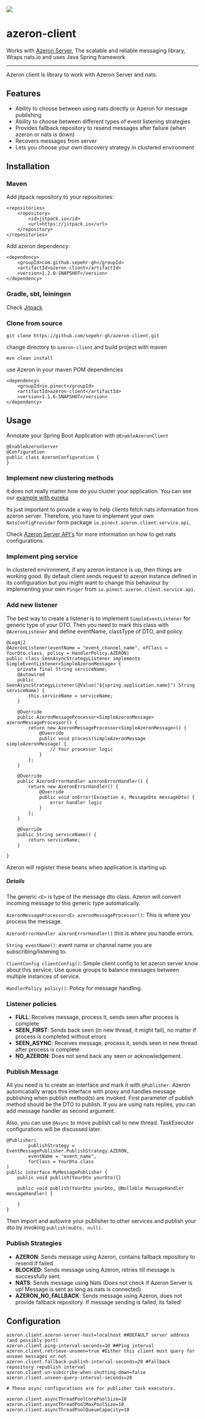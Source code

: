 [![](https://jitpack.io/v/sepehr-gh/azeron-client.svg)](https://jitpack.io/#sepehr-gh/azeron-client)

# azeron-client
Works with [Azeron Server](https://github.com/sepehr-gh/azeron-server), The scalable and reliable messaging library, Wraps nats.io and uses Java Spring framework

---

Azeron client is library to work with Azeron Server and nats.

## Features

- Ability to choose between using nats directly or Azeron for message publishing
- Ability to choose between different types of event listening strategies
- Provides fallback repository to resend messages after failure (when azeron or nats is down)
- Recovers messages from server
- Lets you choose your own discovery strategy in clustered environment


## Installation

### Maven

Add jitpack repository to your repositories:

	<repositories>
		<repository>
		    <id>jitpack.io</id>
		    <url>https://jitpack.io</url>
		</repository>
	</repositories>

Add azeron dependency:

	<dependency>
	    <groupId>com.github.sepehr-gh</groupId>
	    <artifactId>azeron-client</artifactId>
	    <version>1.2.0-SNAPSHOT</version>
	</dependency>

### Gradle, sbt, leiningen

Check [Jitpack](https://jitpack.io/#sepehr-gh/azeron-client)

### Clone from source

	git clone https://github.com/sepehr-gh/azeron-client.git

change directory to `azeron-client` and build project with maven

	mvn clean install

use Azeron in your maven POM dependencies

	<dependency>
		<groupId>io.pinect</groupId>
		<artifactId>azeron-client</artifactId>
		<version>1.1.6-SNAPSHOT</version>
	</dependency>

## Usage

Annotate your Spring Boot Application with `@EnableAzeronClient`

	@EnableAzeronServer
	@Configuration
	public class AzeronConfiguration {
	}

### Implement new clustering methods

It does not really matter how do you cluster your application. You can see our [example with eureka](https://github.com/sepehr-gh/azeron-examples/tree/master/azeron-client-eureka)

Its just important to provide a way to help clients fetch nats information from azeron server. Therefore, you have to implement your own `NatsConfigProvider` form package `io.pinect.azeron.client.service.api`.

Check [Azeron Server API's](https://github.com/sepehr-gh/azeron-server#api) for more information on how to get nats configurations.

### Implement ping service

In clustered environment, if any azeron instance is up, then things are working good. By default client sends request to azeron instance defined in its configuration but you might want to change this behaviour by implementing your own `Pinger` from `io.pinect.azeron.client.service.api`.

### Add new listener

The best way to create a listener is to implement `SimpleEventListener` for generic type of your DTO.
Then you need to mark this class with `@AzeronListener` and define eventName, classType of DTO, and policy.


    @Log4j2
    @AzeronListener(eventName = "event_channel_name", ofClass = YourDto.class, policy = HandlerPolicy.AZERON)
    public class SeenAsyncStrategyListener implements SimpleEventListener<SimpleAzeronMessage> {
        private final String serviceName;
        @Autowired
        public SeenAsyncStrategyListener(@Value("${spring.application.name}") String serviceName) {
            this.serviceName = serviceName;
        }
    
        @Override
        public AzeronMessageProcessor<SimpleAzeronMessage> azeronMessageProcessor() {
            return new AzeronMessageProcessor<SimpleAzeronMessage>() {
                @Override
                public void process(SimpleAzeronMessage simpleAzeronMessage) {
                    // Your processor logic
                }
            };
        }
    
        @Override
        public AzeronErrorHandler azeronErrorHandler() {
            return new AzeronErrorHandler() {
                @Override
                public void onError(Exception e, MessageDto messageDto) {
                    error handler logic
                }
            };
        }
    
        @Override
        public String serviceName() {
            return serviceName;
        }
    
    }

Azeron will register these beans when application is starting up.

##### Details

The generic `<E>` is type of the message dto class. Azeron will convert incoming message to this generic type automatically.

`AzeronMessageProcessor<E> azeronMessageProcessor()`: This is where you process the message.

`AzeronErrorHandler azeronErrorHandler()` this is where you handle errors.

`String eventName()`: event name or channel name you are subscribing/listening to.

`ClientConfig clientConfig()`: Simple client config to let azeron server know about this service. Use queue groups to balance messages between multiple instances of service.

`HandlerPolicy policy()`: Policy for message handling.

### Listener policies

- **FULL**: Receives message, process it, sends seen after process is complete
- **SEEN_FIRST**: Sends back seen (in new thread, it might fail), no matter if process is completed without errors
- **SEEN_ASYNC**: Receives message, process it, sends seen in new thread after process is complete
- **NO_AZERON**: Does not send back any seen or acknowledgement.


### Publish Message

All you need is to create an interface and mark it with `@Publisher`. Azeron automcatially wraps this interface with proxy
and handles message publishing when publish method(s) are invoked. First parameter of publish method should be the DTO to publish.
If you are using nats replies, you can add message handler as second argument.

Also, you can use `@Async` to move publish call to new thread. TaskExecutor configurations will be discussed later.

    @Publisher(
            publishStrategy = EventMessagePublisher.PublishStrategy.AZERON,
            eventName = "event_name",
            forClass = YourDto.class
    )
    public interface MyMessagePublisher {
        public void publish(YourDto yourDto){}
        
        public void publish(YourDto yourDto, @Nullable MessageHandler messageHandler) {
    
        }
    }

Then import and autowire your publisher to other services and publish your dto by invoking `publish(muDto, null)`.

### Publish Strategies

- **AZERON**: Sends message using Azeron, contains fallback repository to resend if failed
- **BLOCKED**: Sends message using Azeron, retries till message is successfully sent.
- **NATS**: Sends message using Nats (Does not check if Azeron Server is up! Message is sent as long as nats is connected)
- **AZERON_NO_FALLBACK**: Sends message using Azeron, does not provide fallback repository. If message sending is failed, its failed!

## Configuration


	azeron.client.azeron-server-host=localhost ##DEFAULT server address (and possibly port)
	azeron.client.ping-interval-seconds=10 ##Ping interval
	azeron.client.retrieve-unseen=true #Either this client must query for unseen messages or not
	azeron.client.fallback-publish-interval-seconds=20 #Fallback repository republish interval
	azeron.client.un-subscribe-when-shutting-down=false
	azeron.client.unseen-query-interval-seconds=20
	
	# These async configurations are for publisher task executors.
	
    azeron.client.asyncThreadPoolCorePoolSize=10
    azeron.client.asyncThreadPoolMaxPoolSize=10
    azeron.client.asyncThreadPoolQueueCapacity=10